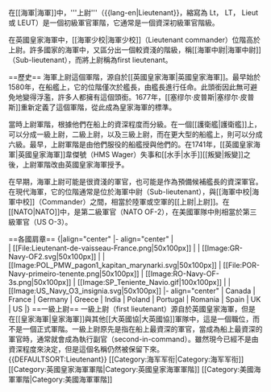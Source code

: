 在[[海軍|海軍]]中，'''上尉'''（{{lang-en|Lieutenant}}，縮寫為 Lt， LT， Lieut 或 LEUT）是一個初級軍官軍階，它通常是一個資深初級軍官階級。

在英國皇家海軍中，[[海軍少校|海軍少校]]（Lieutenant commander）位階高於上尉。許多國家的海軍中，又區分出一個較資淺的階級，稱[[海軍中尉|海軍中尉]]（Sub-lieutenant），而將上尉稱為first lieutenant。

==歷史==
海軍上尉這個軍階，源自於[[英國皇家海軍|英國皇家海軍]]。最早始於1580年，在船艦上，它的位階僅次於艦長，由艦長進行任命。此頭銜因此無可避免地變得浮濫，許多人都擁有這個頭銜。1677年，[[塞缪尔·皮普斯|塞缪尔·皮普斯]]重新定義了這個軍階，從此成為皇家海軍的標準。

當時上尉軍階，根據他們在船上的資深程度而分級。在一個[[護衛艦|護衛艦]]上，可以分成一級上尉，二級上尉，以及三級上尉，而在更大型的船艦上，則可以分成六級。最早，上尉軍階是由他們服役的船艦授與他們的。在1741年，[[英國皇家海軍|英國皇家海軍]]韋傑號（HMS Wager）失事和[[水手|水手]][[叛變|叛變]]之後，上尉軍階改由英國皇家海軍授予。

在早期，海軍上尉可能是很資淺的軍官，也可能是作為預備候補艦長的資深軍官。在現代海軍，它的位階通常是位於海軍中尉（Sub-lieutenant），與[[海軍中校|海軍中校]]（Commander）之間，相當於陸軍或空軍的[[上尉|上尉]]。在[[NATO|NATO]]中，是第二級軍官（NATO OF-2），在美國軍隊中則相當於第三級軍官（US O-3）。

==各國肩章==
{|align="center"
|- align="center"
|  
| [[File:Lieutenant-de-vaisseau-France.png|50x100px]]
| 
| [[Image:GR-Navy-OF2.svg|50x100px]]
| 
| [[Image:POL_PMW_pagon1_kapitan_marynarki.svg|50x100px]]
| [[File:POR-Navy-primeiro-tenente.png|50x100px]]
| [[Image:RO-Navy-OF-3s.png|50x100px]]
| [[Image:SP_Teniente_Navio.gif|100x100px]]
| 
| [[Image:US_Navy_O3_insignia.svg|50x100px]]
|- align="center"
| Canada
| France
| Germany
| Greece
| India
| Poland
| Portugal
| Romania
| Spain
| UK
| US
|}
==一級上尉==
一級上尉（first lieutenant）源自於英國皇家海軍，但是在[[皇家海軍|皇家海軍]]與其他[[大英國協|大英國協]]軍隊中，這是一個職位，而不是一個正式軍階。一級上尉原先是指在船上最資深的軍官，當成為船上最資深的軍官時，通常就會成為執行副官（second-in-command）。雖然現今已經不是由資深程度來決定，但是這個名稱仍然被保留下來。
{{DEFAULTSORT:Lieutenant}}
[[Category:海军军衔|Category:海军军衔]]
[[Category:英國皇家海軍軍階|Category:英國皇家海軍軍階]]
[[Category:美國海軍軍階|Category:美國海軍軍階]]